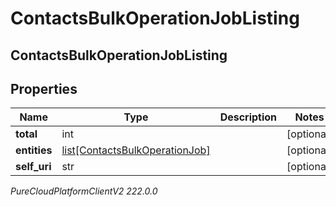 # ContactsBulkOperationJobListing

## ContactsBulkOperationJobListing

## Properties

|Name | Type | Description | Notes|
|------------ | ------------- | ------------- | -------------|
| **total** | int |  | [optional] |
| **entities** | [list[ContactsBulkOperationJob]](ContactsBulkOperationJob) |  | [optional] |
| **self_uri** | str |  | [optional] |



_PureCloudPlatformClientV2 222.0.0_
